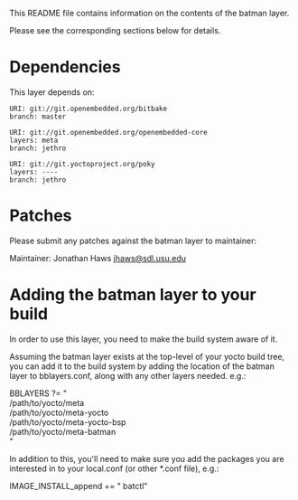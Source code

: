 This README file contains information on the contents of the
batman layer.

Please see the corresponding sections below for details.


Dependencies
============

This layer depends on:

    URI: git://git.openembedded.org/bitbake
    branch: master

    URI: git://git.openembedded.org/openembedded-core
    layers: meta
    branch: jethro

    URI: git://git.yoctoproject.org/poky
    layers: ----
    branch: jethro

Patches
=======

Please submit any patches against the batman layer to maintainer:

Maintainer: Jonathan Haws <jhaws@sdl.usu.edu>


Adding the batman layer to your build
=================================================

In order to use this layer, you need to make the build system aware of
it.

Assuming the batman layer exists at the top-level of your
yocto build tree, you can add it to the build system by adding the
location of the batman layer to bblayers.conf, along with any
other layers needed. e.g.:

  BBLAYERS ?= " \
    /path/to/yocto/meta \
    /path/to/yocto/meta-yocto \
    /path/to/yocto/meta-yocto-bsp \
    /path/to/yocto/meta-batman \
    "

In addition to this, you'll need to make sure you add the packages you 
are interested in to your local.conf (or other *.conf file), e.g.:

  IMAGE_INSTALL_append += " batctl"
